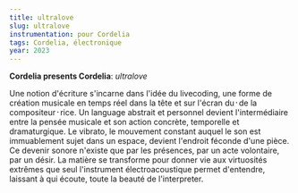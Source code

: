 ```yaml
---
title: ultralove
slug: ultralove
instrumentation: pour Cordelia
tags: Cordelia, électronique
year: 2023
---
```

**Cordelia presents Cordelia**: _ultralove_

Une notion d'écriture s'incarne dans l'idée du livecoding, une forme de création musicale en temps réel dans la tête et sur l'écran du᛫de la compositeur᛫rice. Un language abstrait et personnel devient l'intermédiaire entre la pensée musicale et son action concrète, temporelle et dramaturgique. Le vibrato, le mouvement constant auquel le son est immuablement sujet dans un espace, devient l'endroit féconde d'une pièce. Ce devenir sonore n'existe que par les présences, par un acte volontaire, par un désir. La matière se transforme pour donner vie aux virtuosités extrêmes que seul l'instrument électroacoustique permet d'entendre, laissant à qui écoute, toute la beauté de l'interpreter.